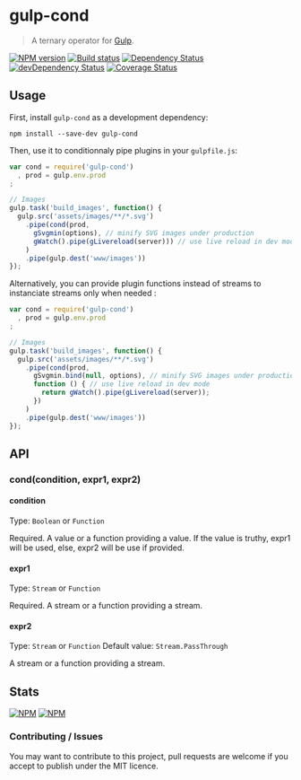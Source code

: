 # gulp-cond
> A ternary operator for [Gulp](http://gulpjs.com/).

[![NPM version](https://badge.fury.io/js/gulp-cond.png)](https://npmjs.org/package/gulp-cond) [![Build status](https://secure.travis-ci.org/nfroidure/gulp-cond.png)](https://travis-ci.org/nfroidure/gulp-cond) [![Dependency Status](https://david-dm.org/nfroidure/gulp-cond.png)](https://david-dm.org/nfroidure/gulp-cond) [![devDependency Status](https://david-dm.org/nfroidure/gulp-cond/dev-status.png)](https://david-dm.org/nfroidure/gulp-cond#info=devDependencies) [![Coverage Status](https://coveralls.io/repos/nfroidure/gulp-cond/badge.png?branch=master)](https://coveralls.io/r/nfroidure/gulp-cond?branch=master)

## Usage

First, install `gulp-cond` as a development dependency:

```shell
npm install --save-dev gulp-cond
```

Then, use it to conditionnaly pipe plugins in your `gulpfile.js`:

```javascript
var cond = require('gulp-cond')
  , prod = gulp.env.prod
;

// Images
gulp.task('build_images', function() {
  gulp.src('assets/images/**/*.svg')
    .pipe(cond(prod,
      gSvgmin(options), // minify SVG images under production
      gWatch().pipe(gLivereload(server))) // use live reload in dev mode
    )
    .pipe(gulp.dest('www/images'))
});
```

Alternatively, you can provide plugin functions instead of streams to
  instanciate streams only when needed :

```javascript
var cond = require('gulp-cond')
  , prod = gulp.env.prod
;

// Images
gulp.task('build_images', function() {
  gulp.src('assets/images/**/*.svg')
    .pipe(cond(prod,
      gSvgmin.bind(null, options), // minify SVG images under production
      function () { // use live reload in dev mode
        return gWatch().pipe(gLivereload(server));
      })
    )
    .pipe(gulp.dest('www/images'))
});
```

## API

### cond(condition, expr1, expr2)

#### condition
Type: `Boolean` or `Function`

Required. A value or a function providing a value. If the value is truthy, expr1
 will be used, else, expr2 will be use if provided.

#### expr1
Type: `Stream` or `Function`

Required. A stream or a function providing a stream.

#### expr2
Type: `Stream` or `Function`
Default value: `Stream.PassThrough`

A stream or a function providing a stream.

## Stats

[![NPM](https://nodei.co/npm/gulp-cond.png?downloads=true&stars=true)](https://nodei.co/npm/gulp-iconfont/)
[![NPM](https://nodei.co/npm-dl/gulp-cond.png)](https://nodei.co/npm/gulp-iconfont/)

### Contributing / Issues

You may want to contribute to this project, pull requests are welcome if you
 accept to publish under the MIT licence.

